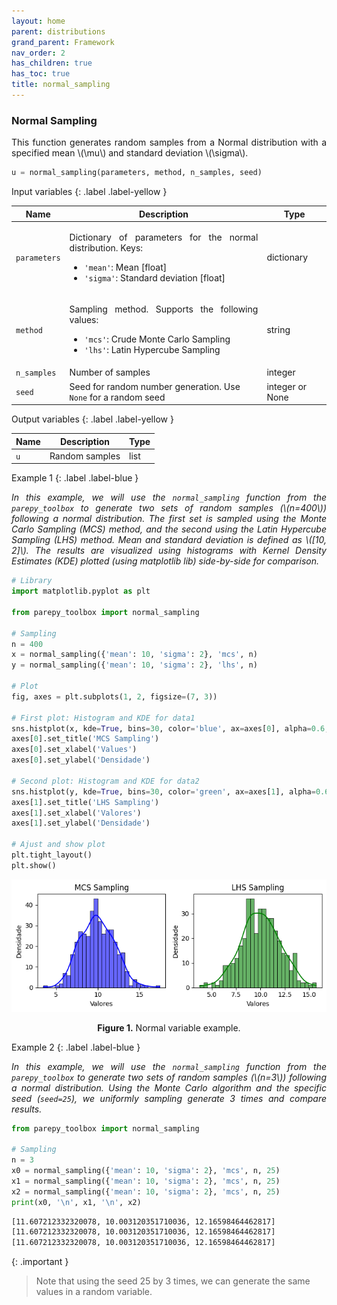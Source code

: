 ```yaml
---
layout: home
parent: distributions
grand_parent: Framework
nav_order: 2
has_children: true
has_toc: true
title: normal_sampling
---
```


<!--Don't delete ths script-->
<script src = "https://polyfill.io/v3/polyfill.min.js?features=es6"></script>
<script id = "MathJax-script" async src="https://cdn.jsdelivr.net/npm/mathjax@3/es5/tex-mml-chtml.js"></script>
<!--Don't delete ths script-->

<h3>Normal Sampling</h3>
<p align="justify">
    This function generates random samples from a Normal distribution with a specified mean \(\mu\) and standard deviation \(\sigma\).
</p>

```python
u = normal_sampling(parameters, method, n_samples, seed)
```

Input variables
{: .label .label-yellow }

<table style="width:100%">
    <thead>
      <tr>
        <th>Name</th>
        <th>Description</th>
        <th>Type</th>
      </tr>
    </thead>
    <tr>
        <td><code>parameters</code></td>
        <td>
            <p align="justify">
            Dictionary of parameters for the normal distribution. Keys:
            <ul>
                <li><code>'mean'</code>: Mean [float]</li>
                <li><code>'sigma'</code>: Standard deviation [float]</li>
            </ul>
            </p>
        </td>
        <td>dictionary</td>
    </tr>
    <tr>
        <td><code>method</code></td>
        <td>
            <p align="justify">Sampling method. Supports the following values:
            <ul>
                <li><code>'mcs'</code>: Crude Monte Carlo Sampling</li>
                <li><code>'lhs'</code>: Latin Hypercube Sampling</li>
            </ul>
            </p>
        </td>
        <td>string</td>
    </tr>
    <tr>
        <td><code>n_samples</code></td>
        <td>Number of samples</td>
        <td>integer</td>
    </tr>
    <tr>
        <td><code>seed</code></td>
        <td>Seed for random number generation. Use <code>None</code> for a random seed</td>
        <td>integer or None</td>
    </tr>
</table>

Output variables
{: .label .label-yellow }

<table style="width:100%">
   <thead>
     <tr>
       <th>Name</th>
       <th>Description</th>
       <th>Type</th>
     </tr>
   </thead>
   <tr>
       <td><code>u</code></td>
       <td>Random samples</td>
       <td>list</td>
   </tr>
</table>

Example 1
{: .label .label-blue }

<p align="justify">
    <i>
        In this example, we will use the <code>normal_sampling</code> function from the <code>parepy_toolbox</code> to generate two sets of random samples (\(n=400\)) following a normal distribution. The first set is sampled using the Monte Carlo Sampling (MCS) method, and the second using the Latin Hypercube Sampling (LHS) method. Mean and standard deviation is defined as \([10, 2]\). The results are visualized using histograms with Kernel Density Estimates (KDE) plotted (using matplotlib lib) side-by-side for comparison.
    </i>
</p>

```python
# Library
import matplotlib.pyplot as plt

from parepy_toolbox import normal_sampling

# Sampling
n = 400
x = normal_sampling({'mean': 10, 'sigma': 2}, 'mcs', n)
y = normal_sampling({'mean': 10, 'sigma': 2}, 'lhs', n)

# Plot
fig, axes = plt.subplots(1, 2, figsize=(7, 3))

# First plot: Histogram and KDE for data1
sns.histplot(x, kde=True, bins=30, color='blue', ax=axes[0], alpha=0.6, edgecolor='black')
axes[0].set_title('MCS Sampling')
axes[0].set_xlabel('Values')
axes[0].set_ylabel('Densidade')

# Second plot: Histogram and KDE for data2
sns.histplot(y, kde=True, bins=30, color='green', ax=axes[1], alpha=0.6, edgecolor='black')
axes[1].set_title('LHS Sampling')
axes[1].set_xlabel('Valores')
axes[1].set_ylabel('Densidade')

# Ajust and show plot
plt.tight_layout()
plt.show()
```

<center>
    <img src="assets/images/normal_sampling_figure_1.png" height="auto">
    <p align="center"><b>Figure 1.</b> Normal variable example.</p>
</center>

Example 2
{: .label .label-blue }

<p align="justify">
    <i>
    In this example, we will use the <code>normal_sampling</code> function from the <code>parepy_toolbox</code> to generate two sets of random samples (\(n=3\)) following a normal distribution. Using the Monte Carlo algorithm and the specific seed (<code>seed=25</code>), we uniformly sampling generate 3 times and compare results.
    </i>
</p>

```python
from parepy_toolbox import normal_sampling

# Sampling
n = 3
x0 = normal_sampling({'mean': 10, 'sigma': 2}, 'mcs', n, 25)
x1 = normal_sampling({'mean': 10, 'sigma': 2}, 'mcs', n, 25)
x2 = normal_sampling({'mean': 10, 'sigma': 2}, 'mcs', n, 25)
print(x0, '\n', x1, '\n', x2)
```

```bash
[11.607212332320078, 10.003120351710036, 12.16598464462817] 
[11.607212332320078, 10.003120351710036, 12.16598464462817] 
[11.607212332320078, 10.003120351710036, 12.16598464462817]
```

{: .important }
> Note that using the seed 25 by 3 times, we can generate the same values in a random variable.
